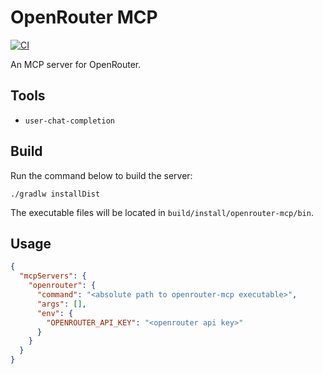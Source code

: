 # OpenRouter MCP

[![CI](https://github.com/yasanglass/openrouter-mcp-server/actions/workflows/ci.yml/badge.svg)](https://github.com/yasanglass/openrouter-mcp-server/actions/workflows/ci.yml)

An MCP server for OpenRouter.

## Tools

- `user-chat-completion`

## Build

Run the command below to build the server:

```shell
./gradlw installDist
```

The executable files will be located in `build/install/openrouter-mcp/bin`.

## Usage

```json
{
  "mcpServers": {
    "openrouter": {
      "command": "<absolute path to openrouter-mcp executable>",
      "args": [],
      "env": {
        "OPENROUTER_API_KEY": "<openrouter api key>"
      }
    }
  }
}
```